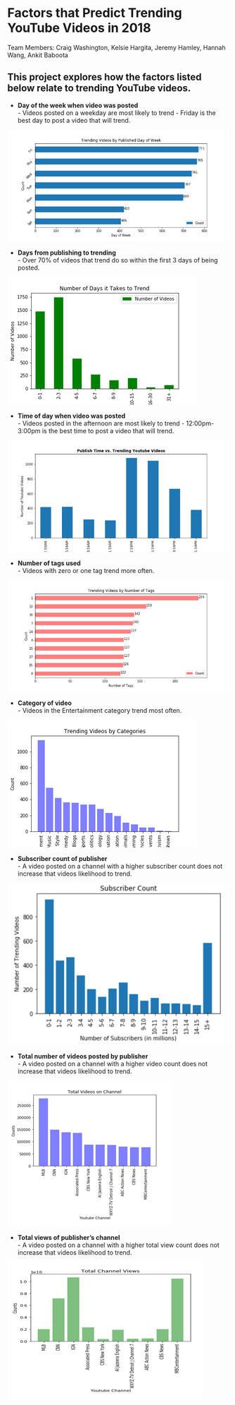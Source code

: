 # Factors that Predict Trending YouTube Videos in 2018

Team Members: Craig Washington, Kelsie Hargita, Jeremy Hamley, Hannah Wang, Ankit Baboota



## This project explores how the factors listed below relate to trending YouTube videos.


  -  **Day of the week when video was posted**   
	- Videos posted on a weekday are most likely to trend - Friday is the best day to post a video that will trend.

![DOW](/output/DOWchart.png)


  -  **Days from publishing to trending**    
	- Over 70% of videos that trend do so within the first 3 days of being posted.

![DTT](/jeremy_0706/daystotrend.png)


  -  **Time of day when video was posted**  
	- Videos posted in the afternoon are most likely to trend - 12:00pm-3:00pm is the best time to post a video that will trend.

![TOD](/output/NumberofVideosChart.png)


  -  **Number of tags used**   
	- Videos with zero or one tag trend more often.

![NOT](/output/NumOfTagsChart.png)


  -  **Category of video**   
	- Videos in the Entertainment category trend most often.

![CAT](/output/CategoriesChart.png)


  -  **Subscriber count of publisher**   
	- A video posted on a channel with a higher subscriber count does not increase that videos likelihood to trend.

![SUB](/output/Sub_count.PNG)


  -  **Total number of videos posted by publisher**   
	- A video posted on a channel with a higher video count does not increase that videos likelihood to trend.

![NOVID](/output/vid_count.PNG)


  -  **Total views of publisher’s channel**    
	- A video posted on a channel with a higher total view count does not increase that videos likelihood to trend.

![NOVIEW](/output/view_count.PNG)



